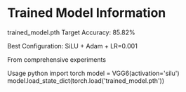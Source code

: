 # Trained Model Information

trained_model.pth
Target Accuracy: 85.82%

Best Configuration: SiLU + Adam + LR=0.001

From comprehensive experiments

Usage
python
import torch
model = VGG6(activation='silu')
model.load_state_dict(torch.load('trained_model.pth'))
